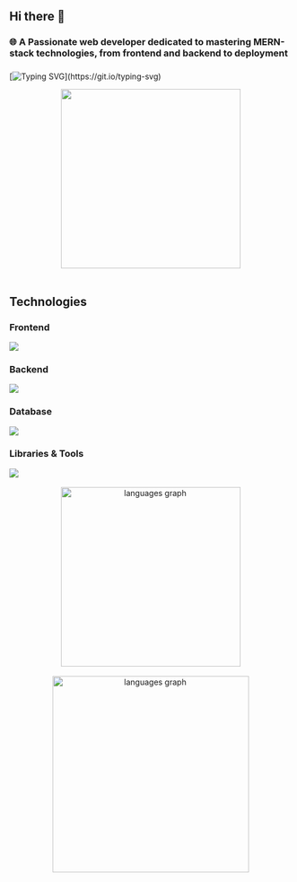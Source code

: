 ## Hi there 👋

### 🌐 A Passionate web developer dedicated to mastering MERN-stack technologies, from frontend and backend to deployment

###
[![Typing SVG](https://readme-typing-svg.herokuapp.com?font=Fira+Code&weight=500&duration=4000&pause=1000&color=01F700&&width=435&lines=Welcome+to+my+digital+playground!+%F0%9F%9A%80;Explore+my+GitHub%2C+and+let%E2%80%99s+dive+into+the+details+below.)](https://git.io/typing-svg)
<div align="center">
  <img height="320" src="https://user-images.githubusercontent.com/74038190/225813708-98b745f2-7d22-48cf-9150-083f1b00d6c9.gif"/>
</div>

<br>

<h2>Technologies</h2>

### Frontend
<div>
  <img src="https://skillicons.dev/icons?i=react,nextjs,angular,html,css,ts,javascript,jquery,bootstrap,sass,redux,tailwindcss,vercel&perline=5" /><br>
</div>

### Backend
<div>
  <img src="https://skillicons.dev/icons?i=nodejs,express" /><br>
</div>

### Database
<div>
  <img src="https://skillicons.dev/icons?i=mongo,mysql,postgresql,graphql" /><br>
</div>

### Libraries & Tools
<div>
  <img src="https://skillicons.dev/icons?i=git,github,gitlab,figma,vscode,cloudflare,apple,npm,pnpm,vite,yarn,firebase,notion&perline=5" /><br>
</div>

<br>
<div align="center"> 
  <img src="https://github-readme-stats.vercel.app/api/top-langs?username=NhanRalph&locale=en&hide_title=true&layout=compact&card_width=400&langs_count=5&theme=dracula&hide_border=false&order=2" height="320" alt="languages graph"  />
</div>

<br>

<div align="center"> 
  <img src="https://github-readme-stats.vercel.app/api?username=NhanRalph&show_icons=true&locale=en&hide_title=false&layout=compact&card_width=420&langs_count=5&theme=dracula&hide_border=false&order=2" height="350" alt="languages graph"  />
</div>

